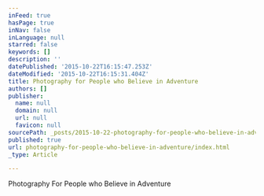 ```yaml
---
inFeed: true
hasPage: true
inNav: false
inLanguage: null
starred: false
keywords: []
description: ''
datePublished: '2015-10-22T16:15:47.253Z'
dateModified: '2015-10-22T16:15:31.404Z'
title: Photography for People who Believe in Adventure
authors: []
publisher:
  name: null
  domain: null
  url: null
  favicon: null
sourcePath: _posts/2015-10-22-photography-for-people-who-believe-in-adventure.md
published: true
url: photography-for-people-who-believe-in-adventure/index.html
_type: Article

---
```

Photography For People who Believe in Adventure